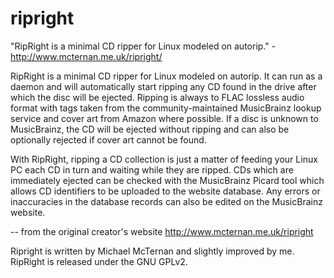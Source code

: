 # ripright
"RipRight is a minimal CD ripper for Linux modeled on autorip." - http://www.mcternan.me.uk/ripright/

 RipRight is a minimal CD ripper for Linux modeled on autorip. It can run as a daemon and will automatically start ripping any CD found in the drive after which the disc will be ejected. Ripping is always to FLAC lossless audio format with tags taken from the community-maintained MusicBrainz lookup service and cover art from Amazon where possible. If a disc is unknown to MusicBrainz, the CD will be ejected without ripping and can also be optionally rejected if cover art cannot be found.

With RipRight, ripping a CD collection is just a matter of feeding your Linux PC each CD in turn and waiting while they are ripped. CDs which are immediately ejected can be checked with the MusicBrainz Picard tool which allows CD identifiers to be uploaded to the website database. Any errors or inaccuracies in the database records can also be edited on the MusicBrainz website.

-- from the original creator's website http://www.mcternan.me.uk/ripright


Ripright is written by Michael McTernan and slightly improved by me.
RipRight is released under the GNU GPLv2. 
